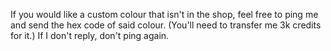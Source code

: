 If you would like a custom colour that isn't in the shop, feel free to ping me and send the hex code of said colour. (You'll need to transfer me 3k credits for it.) If I don't reply, don't ping again.